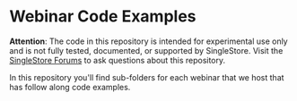 # Webinar Code Examples

**Attention**: The code in this repository is intended for experimental use only and is not fully tested, documented, or supported by SingleStore. Visit the [SingleStore Forums](https://www.singlestore.com/forum/) to ask questions about this repository.

In this repository you'll find sub-folders for each webinar that we host that has follow along code examples.
